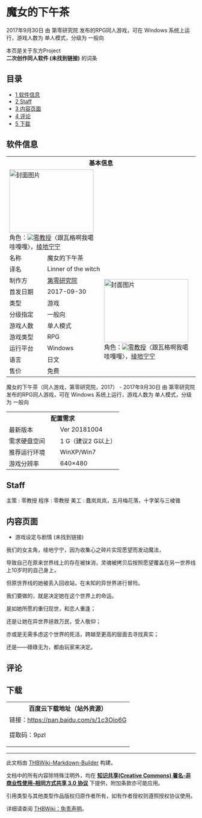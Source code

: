 # 魔女的下午茶

<!-- source html: G:\repos\THBWiki-Markdown-Builder\THBWikiMarkdown\Temp\main\7\79\ns0%3A%E9%AD%94%E5%A5%B3%E7%9A%84%E4%B8%8B%E5%8D%88%E8%8C%B6.html -->

2017年9月30日 由 第零研究院  发布的RPG同人游戏，可在 Windows 系统上运行，游戏人数为 单人模式，分级为 一般向

本页是关于东方Project  
 **二次创作同人软件 (未找到链接)** 的词条
## 目录

- [1 软件信息](#软件信息)
- [2 Staff](#Staff)
- [3 内容页面](#内容页面)
- [4 评论](#评论)
- [5 下载](#下载)




## 软件信息

<table><tbody><tr><th colspan="3">基本信息</th></tr><tr><td class="cover-artwork-mobile" colspan="2"><a href="./文件-魔女的下午茶封面.png.md" class="image" title="封面图片"><img alt="封面图片" src="https://upload.thwiki.cc/thumb/3/3f/%E9%AD%94%E5%A5%B3%E7%9A%84%E4%B8%8B%E5%8D%88%E8%8C%B6%E5%B0%81%E9%9D%A2.png/224px-%E9%AD%94%E5%A5%B3%E7%9A%84%E4%B8%8B%E5%8D%88%E8%8C%B6%E5%B0%81%E9%9D%A2.png" decoding="async" loading="lazy" width="224" height="168" srcset="https://upload.thwiki.cc/thumb/3/3f/%E9%AD%94%E5%A5%B3%E7%9A%84%E4%B8%8B%E5%8D%88%E8%8C%B6%E5%B0%81%E9%9D%A2.png/336px-%E9%AD%94%E5%A5%B3%E7%9A%84%E4%B8%8B%E5%8D%88%E8%8C%B6%E5%B0%81%E9%9D%A2.png 1.5x, https://upload.thwiki.cc/thumb/3/3f/%E9%AD%94%E5%A5%B3%E7%9A%84%E4%B8%8B%E5%8D%88%E8%8C%B6%E5%B0%81%E9%9D%A2.png/448px-%E9%AD%94%E5%A5%B3%E7%9A%84%E4%B8%8B%E5%8D%88%E8%8C%B6%E5%B0%81%E9%9D%A2.png 2x" data-file-width="640" data-file-height="480"></a><div class="cover-char">角色：<a href="/%E7%94%A8%E6%88%B7:%E9%9B%B6%E6%95%99%E6%8E%88" title="用户:零教授"><img class="useravatar" src="https://avatar.thwiki.cc/thwikicc_wiki_19864_m.jpg?r=1690736790">零教授</a><a class="achievtitle" title="你要倒霉了">〈跟瓦格啊我噶哇嘎嘎〉</a>，<a href="/index.php?title=%E7%BB%AB%E5%9C%B0%E5%AE%81%E5%AE%81&amp;action=edit&amp;redlink=1" class="new" title="绫地宁宁（页面不存在）">绫地宁宁</a></div></td>
</tr><tr><td class="label">名称</td><td colspan="2"> 魔女的下午茶 </td></tr><tr><td class="label">译名</td><td colspan="2"> Linner of the witch </td></tr><tr><td class="label">制作方</td><td><a href="./第零研究院.md" title="第零研究院">第零研究院</a></td><td class="cover-artwork" rowspan="8" style="min-width:224px;"><a href="./文件-魔女的下午茶封面.png.md" class="image" title="封面图片"><img alt="封面图片" src="https://upload.thwiki.cc/thumb/3/3f/%E9%AD%94%E5%A5%B3%E7%9A%84%E4%B8%8B%E5%8D%88%E8%8C%B6%E5%B0%81%E9%9D%A2.png/224px-%E9%AD%94%E5%A5%B3%E7%9A%84%E4%B8%8B%E5%8D%88%E8%8C%B6%E5%B0%81%E9%9D%A2.png" decoding="async" loading="lazy" width="224" height="168" srcset="https://upload.thwiki.cc/thumb/3/3f/%E9%AD%94%E5%A5%B3%E7%9A%84%E4%B8%8B%E5%8D%88%E8%8C%B6%E5%B0%81%E9%9D%A2.png/336px-%E9%AD%94%E5%A5%B3%E7%9A%84%E4%B8%8B%E5%8D%88%E8%8C%B6%E5%B0%81%E9%9D%A2.png 1.5x, https://upload.thwiki.cc/thumb/3/3f/%E9%AD%94%E5%A5%B3%E7%9A%84%E4%B8%8B%E5%8D%88%E8%8C%B6%E5%B0%81%E9%9D%A2.png/448px-%E9%AD%94%E5%A5%B3%E7%9A%84%E4%B8%8B%E5%8D%88%E8%8C%B6%E5%B0%81%E9%9D%A2.png 2x" data-file-width="640" data-file-height="480"></a><div class="cover-char">角色：<a href="/%E7%94%A8%E6%88%B7:%E9%9B%B6%E6%95%99%E6%8E%88" title="用户:零教授"><img class="useravatar" src="https://avatar.thwiki.cc/thwikicc_wiki_19864_m.jpg?r=1690736790">零教授</a><a class="achievtitle" title="你要倒霉了">〈跟瓦格啊我噶哇嘎嘎〉</a>，<a href="/index.php?title=%E7%BB%AB%E5%9C%B0%E5%AE%81%E5%AE%81&amp;action=edit&amp;redlink=1" class="new" title="绫地宁宁（页面不存在）">绫地宁宁</a></div></td>
</tr><tr><td class="label">首发日期</td><td>2017-09-30</td></tr><tr><td class="label">类型</td><td>游戏</td></tr><tr><td class="label">分级指定</td><td>一般向</td></tr><tr><td class="label">游戏人数</td><td>单人模式</td></tr><tr><td class="label">游戏类型</td><td>RPG</td></tr><tr><td class="label">运行平台</td><td>Windows</td></tr><tr><td class="label">语言</td><td>日文</td></tr><tr><td class="label">售价</td><td>免费</td></tr></tbody></table>

魔女的下午茶（同人游戏，第零研究院，2017） - 2017年9月30日 由 第零研究院  发布的RPG同人游戏，可在 Windows 系统上运行，游戏人数为 单人模式，分级为 一般向
  
  

  


<table>
<tbody><tr><th colspan="2">配置需求</th></tr>
<tr><td style="width:120px;padding-left:7px;">最新版本</td><td>Ver 20181004</td></tr><tr><td style="width:120px;padding-left:7px;">需求硬盘空间</td><td>1 G（建议2 G以上）</td></tr><tr><td style="width:120px;padding-left:7px;">推荐运行环境</td><td>WinXP/Win7</td></tr><tr><td style="width:120px;padding-left:7px;">游戏分辨率</td><td>640×480</td></tr>
</tbody></table>


## Staff
主策
: 零教授
程序
: 零教授
美工
: 蠢岚岚岚，五月梅花落，十字架与三棱锥

## 内容页面
- 游戏设定与剧情 (未找到链接)

  
我们的女主角，绫地宁宁，因为收集心之碎片实现愿望而发动魔法，  

导致自己在原来世界线上的存在被抹消，灵魂被拷贝后按照愿望覆盖在另一世界线上10岁时的自己身上，  

但原世界线的她被丢入回收站，在未知的异世界进行冒险。  

我们要做的，就是决定她在这个世界上的命运。  

是如她所愿的重归现世，和恋人重逢；  

还是让她在异世界拯救万民，受人敬仰；  

亦或是无需多虑这个世界的死活，跨越至更高的层面去寻找真实；  

还是——碌碌无为，都由玩家来决定。  

  

## 评论
## 下载

<table>

<tbody><tr>
<th>百度云下载地址（站外资源）
</th></tr>
<tr>
<td>链接：<a rel="nofollow" class="external free" href="https://pan.baidu.com/s/1c3Oio6G">https://pan.baidu.com/s/1c3Oio6G</a> <br>
<p>提取码：9pzl
</p>
</td></tr></tbody></table>


  
  

  





---

此文档由 [THBWiki-Markdown-Builder](https://github.com/Delsin-Yu/THBWiki-Markdown-Builder) 构建。

文档中的所有内容除特殊注明外，均在 [**知识共享(Creative Commons) 署名-非商业性使用-相同方式共享 3.0 协议**](https://creativecommons.org/licenses/by-sa/3.0/deed.zh-hans) 下提供，附加条款亦可能应用。

引用类型与其他类型作品版权归原作者所有，如有作者授权则遵照授权协议使用。

详细请查阅 [THBWiki：免责声明](https://thbwiki.cc/THBWiki:%E5%85%8D%E8%B4%A3%E5%A3%B0%E6%98%8E)。

